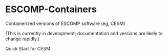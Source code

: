 # ESCOMP-Containers
Containerized versions of ESCOMP software (eg, CESM)

(This is currently in development; documentation and versions are likely to change rapidly.)



Quick Start for CESM:
